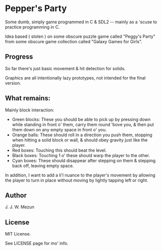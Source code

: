 # Pepper's Party

Some dumb, simply game programmed in C & SDL2 -- mainly as a 'scuse to practice programming in C.

Idea based ( stolen ) on some obscure puzzle game called "Peggy's Party" from some obscure game collection called "Galaxy Games for Girls".


## Progress

So far there's just basic movement & hit detection for solids.

Graphics are all intentionally lazy prototypes, not intended for the final version.


## What remains:

Mainly block interaction:

* Green blocks:
	These you should be able to pick up by pressing down while standing in front o' them, carry them round 'bove you, & then put them down on any empty space in front o' you.
* Orange balls:
	These should roll in a direction you push them, stopping when hitting a solid block or wall, & should obey gravity just like the player.
* Red boxes:
	Touching this should beat the level.
* Black boxes:
	Touching 1 o' these should warp the player to the other.
* Cyan boxes:
	These should disappear after stepping on them & stepping back off, leaving empty space.
	
In addition, I want to add a li'l nuance to the player's movement by allowing the player to turn in place without moving by lightly tapping left or right.


## Author

J. J. W. Mezun


## License

MIT License.

See LICENSE page for mo' info.